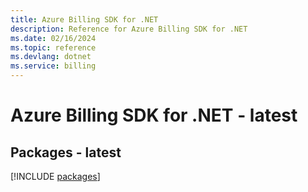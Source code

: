 ```yaml
---
title: Azure Billing SDK for .NET
description: Reference for Azure Billing SDK for .NET
ms.date: 02/16/2024
ms.topic: reference
ms.devlang: dotnet
ms.service: billing
---
```

# Azure Billing SDK for .NET - latest
## Packages - latest
[!INCLUDE [packages](billing-index.md)]